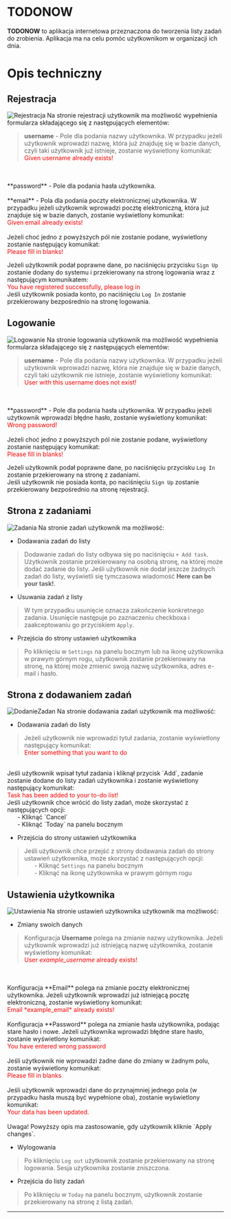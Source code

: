 # TODONOW
**TODONOW** to aplikacja internetowa przeznaczona do tworzenia listy zadań do zrobienia. Aplikacja ma na celu pomóc użytkownikom w organizacji ich dnia.

# Opis techniczny
## Rejestracja
![Rejestracja](/doc/registration.png)
Na stronie rejestracji użytkownik ma możliwość wypełnienia formularza składającego się z następujących elementów:

> **username** - Pole dla podania nazwy użytkownika. W przypadku jeżeli użytkownik wprowadzi nazwę, która już znajduję się w bazie danych, czyli taki użytkownik już istnieje, zostanie wyświetlony komunikat:<br>
<span style="color: red">Given username already exists!</span>
<br>
<br>
**password** - Pole dla podania hasła użytkownika.
<br>
<br>
**email** - Pola dla podania poczty elektronicznej użytkownika. W przypadku jeżeli użytkownik wprowadzi pocztę elektroniczną, która już znajduje się w bazie danych, zostanie wyświetlony komunikat:<br>
<span style="color: red">Given email already exists!</span>
<br>
<br>
Jeżeli choć jedno z powyższych pól nie zostanie podane, wyświetlony zostanie następujący komunikat:<br>
<span style="color: red">Please fill in blanks!</span>

Jeżeli użytkownik podał poprawne dane, po naciśnięciu przycisku `Sign Up` zostanie dodany do systemu i przekierowany na stronę logowania wraz z następującym komunikatem:<br>
<span style="color: red">You have registered successfully, please log in</span>
<br>
Jeśli użytkownik posiada konto, po naciśnięciu `Log In` zostanie przekierowany bezpośrednio na stronę logowania.

## Logowanie
![Logowanie](/doc/login.png)
Na stronie logowania użytkownik ma możliwość wypełnienia formularza składającego się z następujących elementów:

> **username** - Pole dla podania nazwy użytkownika. W przypadku jeżeli użytkownik wprowadzi nazwę, która nie znajduje się w bazie danych, czyli taki użytkownik nie istnieje, zostanie wyświetlony komunikat:<br>
<span style="color: red">User with this username does not exist!</span>
<br>
<br>
**password** - Pole dla podania hasła użytkownika. W przypadku jeżeli użytkownik wprowadzi błędne hasło, zostanie wyświetlony komunikat:<br>
<span style="color: red">Wrong password!</span>
<br>
<br>
Jeżeli choć jedno z powyższych pól nie zostanie podane, wyświetlony zostanie następujący komunikat:<br>
<span style="color: red">Please fill in blanks!</span>

Jeżeli użytkownik podał poprawne dane, po naciśnięciu przycisku `Log In` zostanie przekierowany na stronę z zadaniami.<br>
Jeśli użytkownik nie posiada konta, po naciśnięciu `Sign Up` zostanie przekierowany bezpośrednio na stronę rejestracji.

## Strona z zadaniami
![Zadania](/doc/tasks.png)
Na stronie zadań użytkownik ma możliwość:

- Dodawania zadań do listy

> Dodawanie zadań do listy odbywa się po naciśnięciu `+ Add task`. Użytkownik zostanie przekierowany na osobną stronę, na której może dodać zadanie do listy. Jeśli użytkownik nie dodał jeszcze żadnych zadań do listy, wyświetli się tymczasowa wiadomość **Here can be your task!**.

- Usuwania zadań z listy

> W tym przypadku usunięcie oznacza zakończenie konkretnego zadania. Usunięcie następuje po zaznaczeniu checkboxa i zaakceptowaniu go przyciskiem `Apply`.

- Przejścia do strony ustawień użytkownika

> Po kliknięciu w `Settings` na panelu bocznym lub na ikonę użytkownika w prawym górnym rogu, użytkownik zostanie przekierowany na stronę, na której może zmienić swoją nazwę użytkownika, adres e-mail i hasło.

## Strona z dodawaniem zadań
![DodanieZadan](/doc/add_task.png)
Na stronie dodawania zadań użytkownik ma możliwość:

- Dodawania zadań do listy

> Jeżeli użytkownik nie wprowadzi tytuł zadania, zostanie wyświetlony następujący komunikat:<br>
<span style="color: red">Enter something that you want to do</span>
<br>
Jeśli użytkownik wpisał tytuł zadania i kliknął przycisk `Add`, zadanie zostanie dodane do listy zadań użytkownika i zostanie wyświetlony następujący komunikat:<br>
<span style="color: red">Task has been added to your to-do list!</span>
<br>
Jeśli użytkownik chce wrócić do listy zadań, może skorzystać z następujących opcji:<br>
&nbsp;&nbsp;&nbsp;&nbsp;&nbsp;&nbsp;- Kliknąć `Cancel`<br>
&nbsp;&nbsp;&nbsp;&nbsp;&nbsp;&nbsp;- Kliknąć `Today` na panelu bocznym<br>

- Przejścia do strony ustawień użytkownika

> Jeśli użytkownik chce przejść z strony dodawania zadań do strony ustawień użytkownika, może skorzystać z następujących opcji:<br>
&nbsp;&nbsp;&nbsp;&nbsp;&nbsp;&nbsp;- Kliknąć `Settings` na panelu bocznym<br>
&nbsp;&nbsp;&nbsp;&nbsp;&nbsp;&nbsp;- Kliknąć na ikonę użytkownika w prawym górnym rogu<br>

## Ustawienia użytkownika
![Ustawienia](/doc/settings.png)
Na stronie ustawień użytkownika użytkownik ma możliwość:

- Zmiany swoich danych

> Konfiguracja **Username** polega na zmianie nazwy użytkownika. Jeżeli użytkownik wprowadzi już istniejącą nazwę użytkownika, zostanie wyświetlony komunikat:<br>
<span style="color: red">User *example_username* already exists!</span>
<br>
<br>
Konfiguracja **Email** polega na zmianie poczty elektronicznej użytkownika. Jeżeli użytkownik wprowadzi już istniejącą pocztę elektroniczną, zostanie wyświetlony komunikat:<br>
<span style="color: red">Email *example_email* already exists!</span>
<br>
<br>
Konfiguracja **Password** polega na zmianie hasła użytkownika, podając stare hasło i nowe. Jeżeli użytkownika wprowadzi błędne stare hasło, zostanie wyświetlony komunikat:<br>
<span style="color: red">You have entered wrong password</span>
<br>
<br>
Jeśli użytkownik nie wprowadzi żadne dane do zmiany w żadnym polu, zostanie wyświetlony komunikat:<br>
<span style="color: red">Please fill in blanks</span>
<br>
<br>
Jeśli użytkownik wprowadzi dane do przynajmniej jednego pola (w przypadku hasła muszą być wypełnione oba), zostanie wyświetlony komunikat:<br>
<span style="color: red">Your data has been updated.</span>
<br>
<br>
Uwaga! Powyższy opis ma zastosowanie, gdy użytkownik kliknie `Apply changes`.

- Wylogowania

> Po kliknięciu `Log out` użytkownik zostanie przekierowany na stronę logowania. Sesja użytkownika zostanie zniszczona.

- Przejścia do listy zadań

> Po kliknięciu w `Today` na panelu bocznym, użytkownik zostanie przekierowany na stronę z listą zadań.

---